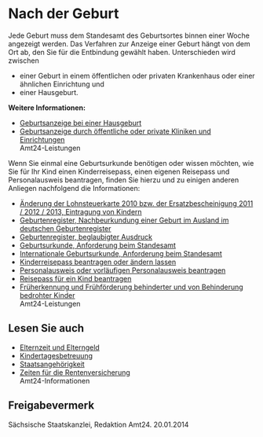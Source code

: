 # Nach der Geburt

Jede Geburt muss dem Standesamt des Geburtsortes binnen einer Woche angezeigt werden. Das Verfahren zur Anzeige einer Geburt hängt von dem Ort ab, den Sie für die Entbindung gewählt haben. Unterschieden wird zwischen

* einer Geburt in einem öffentlichen oder privaten Krankenhaus oder einer ähnlichen Einrichtung und
* einer Hausgeburt.

**Weitere Informationen:**

* [Geburtsanzeige bei einer Hausgeburt](https://amt24dev.sachsen.de/zufi/leistungen/6000891)
* [Geburtsanzeige durch öffentliche oder private Kliniken und Einrichtungen](https://amt24dev.sachsen.de/zufi/leistungen/6000086)  
  Amt24-Leistungen

Wenn Sie einmal eine Geburtsurkunde benötigen oder wissen möchten, wie Sie für Ihr Kind einen Kinderreisepass, einen eigenen Reisepass und Personalausweis beantragen, finden Sie hierzu und zu einigen anderen Anliegen nachfolgend die Informationen:

* [Änderung der Lohnsteuerkarte 2010 bzw. der Ersatzbescheinigung 2011 / 2012 / 2013, Eintragung von Kindern](https://amt24dev.sachsen.de/zufi/leistungen/6000027)
* [Geburtenregister, Nachbeurkundung einer Geburt im Ausland im deutschen Geburtenregister](https://amt24dev.sachsen.de/zufi/leistungen/6001113)
* [Geburtenregister, beglaubigter Ausdruck](https://amt24dev.sachsen.de/zufi/leistungen/6000234)
* [Geburtsurkunde, Anforderung beim Standesamt](https://amt24dev.sachsen.de/zufi/leistungen/6000898)
* [Internationale Geburtsurkunde, Anforderung beim Standesamt](https://amt24dev.sachsen.de/zufi/leistungen/6000029)
* [Kinderreisepass beantragen oder ändern lassen](https://amt24dev.sachsen.de/zufi/leistungen/6000009)
* [Personalausweis oder vorläufigen Personalausweis beantragen](https://amt24dev.sachsen.de/zufi/leistungen/6000021)
* [Reisepass für ein Kind beantragen](https://amt24dev.sachsen.de/zufi/leistungen/6000019)
* [Früherkennung und Frühförderung behinderter und von Behinderung bedrohter Kinder](https://amt24dev.sachsen.de/zufi/leistungen/6000003)  
  Amt24-Leistungen

## Lesen Sie auch

* [Elternzeit und Elterngeld](https://amt24dev.sachsen.de/zufi/lebenslagen/5000090)
* [Kindertagesbetreuung](https://amt24dev.sachsen.de/zufi/lebenslagen/5000602)
* [Staatsangehörigkeit](https://amt24dev.sachsen.de/zufi/lebenslagen/5000680)
* [Zeiten für die Rentenversicherung](https://amt24dev.sachsen.de/zufi/lebenslagen/5000184)  
  Amt24-Informationen

## Freigabevermerk

Sächsische Staatskanzlei, Redaktion Amt24. 20.01.2014
